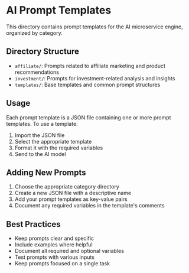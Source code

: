 # AI Prompt Templates

This directory contains prompt templates for the AI microservice engine, organized by category.

## Directory Structure

- `affiliate/`: Prompts related to affiliate marketing and product recommendations
- `investment/`: Prompts for investment-related analysis and insights
- `templates/`: Base templates and common prompt structures

## Usage

Each prompt template is a JSON file containing one or more prompt templates. To use a template:

1. Import the JSON file
2. Select the appropriate template
3. Format it with the required variables
4. Send to the AI model

## Adding New Prompts

1. Choose the appropriate category directory
2. Create a new JSON file with a descriptive name
3. Add your prompt templates as key-value pairs
4. Document any required variables in the template's comments

## Best Practices

- Keep prompts clear and specific
- Include examples where helpful
- Document all required and optional variables
- Test prompts with various inputs
- Keep prompts focused on a single task
